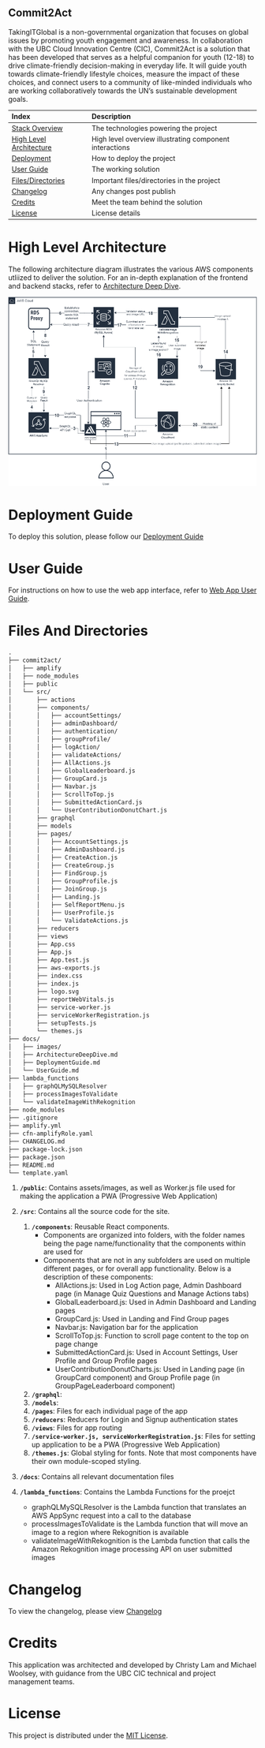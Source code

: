 ## Commit2Act

TakingITGlobal is a non-governmental organization that focuses on global issues by promoting youth engagement and awareness. In collaboration with the UBC Cloud Innovation Centre (CIC), Commit2Act is a solution that has been developed that serves as a helpful companion for youth (12-18) to drive climate-friendly decision-making in everyday life. It will guide youth towards climate-friendly lifestyle choices, measure the impact of these choices, and connect users to a community of like-minded individuals who are working collaboratively towards the UN’s sustainable development goals.

| Index                                               | Description                                             |
| :-------------------------------------------------- | :------------------------------------------------------ |
| [Stack Overview](#Stack-Overview)                   | The technologies powering the project                   |
| [High Level Architecture](#High-Level-Architecture) | High level overview illustrating component interactions |
| [Deployment](#Deployment-Guide)                     | How to deploy the project                               |
| [User Guide](#User-Guide)                           | The working solution                                    |
| [Files/Directories](#Files-And-Directories)         | Important files/directories in the project              |
| [Changelog](#Changelog)                             | Any changes post publish                                |
| [Credits](#Credits)                                 | Meet the team behind the solution                       |
| [License](#License)                                 | License details                                         |

# High Level Architecture

The following architecture diagram illustrates the various AWS components utliized to deliver the solution. For an in-depth explanation of the frontend and backend stacks, refer to [Architecture Deep Dive](docs/ArchitectureDeepDive.md).

![alt text](docs/images/architecture-diagram.png)

# Deployment Guide

To deploy this solution, please follow our [Deployment Guide](docs/DeploymentGuide.md)

# User Guide

For instructions on how to use the web app interface, refer to [Web App User Guide](docs/UserGuide.md).

# Files And Directories

```text
.
├── commit2act/
│   ├── amplify
│   ├── node_modules
│   ├── public
│   └── src/
│       ├── actions
│       ├── components/
│       │   ├── accountSettings/
│       │   ├── adminDashboard/
│       │   ├── authentication/
│       │   ├── groupProfile/
│       │   ├── logAction/
│       │   ├── validateActions/
│       │   ├── AllActions.js
│       │   ├── GlobalLeaderboard.js
│       │   ├── GroupCard.js
│       │   ├── Navbar.js
│       │   ├── ScrollToTop.js
│       │   ├── SubmittedActionCard.js
│       │   └── UserContributionDonutChart.js
│       ├── graphql
│       ├── models
│       ├── pages/
│       │   ├── AccountSettings.js
│       │   ├── AdminDashboard.js
│       │   ├── CreateAction.js
│       │   ├── CreateGroup.js
│       │   ├── FindGroup.js
│       │   ├── GroupProfile.js
│       │   ├── JoinGroup.js
│       │   ├── Landing.js
│       │   ├── SelfReportMenu.js
│       │   ├── UserProfile.js
│       │   └── ValidateActions.js
│       ├── reducers
│       ├── views
│       ├── App.css
│       ├── App.js
│       ├── App.test.js
│       ├── aws-exports.js
│       ├── index.css
│       ├── index.js
│       ├── logo.svg
│       ├── reportWebVitals.js
│       ├── service-worker.js
│       ├── serviceWorkerRegistration.js
│       ├── setupTests.js
│       └── themes.js
├── docs/
│   ├── images/
│   ├── ArchitectureDeepDive.md
│   ├── DeploymentGuide.md
│   └── UserGuide.md
├── lambda_functions
│   ├── graphQLMySQLResolver
│   ├── processImagesToValidate
│   └── validateImageWithRekognition
├── node_modules
├── .gitignore
├── amplify.yml
├── cfn-amplifyRole.yaml
├── CHANGELOG.md
├── package-lock.json
├── package.json
├── README.md
└── template.yaml
```

1. **`/public`**: Contains assets/images, as well as Worker.js file used for making the application a PWA (Progressive Web Application)
2. **`/src`**: Contains all the source code for the site.

   1. **`/components`**: Reusable React components.
      - Components are organized into folders, with the folder names being the page name/functionality that the components within are used for
      - Components that are not in any subfolders are used on multiple different pages, or for overall app functionality. Below is a description of these components:
        - AllActions.js: Used in Log Action page, Admin Dashboard page (in Manage Quiz Questions and Manage Actions tabs)
        - GlobalLeaderboard.js: Used in Admin Dashboard and Landing pages
        - GroupCard.js: Used in Landing and Find Group pages
        - Navbar.js: Navigation bar for the application
        - ScrollToTop.js: Function to scroll page content to the top on page change
        - SubmittedActionCard.js: Used in Account Settings, User Profile and Group Profile pages
        - UserContributionDonutCharts.js: Used in Landing page (in GroupCard component) and Group Profile page (in GroupPageLeaderboard component)
   2. **`/graphql`**:
   3. **`/models`**:
   4. **`/pages`**: Files for each individual page of the app
   5. **`/reducers`**: Reducers for Login and Signup authentication states
   6. **`/views`**: Files for app routing
   7. **`/service-worker.js, serviceWorkerRegistration.js`**: Files for setting up application to be a PWA (Progressive Web Application)
   8. **`/themes.js`**: Global styling for fonts. Note that most components have their own module-scoped styling.

3. **`/docs`**: Contains all relevant documentation files
4. **`/lambda_functions`**: Contains the Lambda Functions for the proejct
      - graphQLMySQLResolver is the Lambda function that translates an AWS AppSync request into a call to the database
      - processImagesToValidate is the Lambda function that will move an image to a region where Rekognition is available
      - validateImageWithRekognition is the Lambda function that calls the Amazon Rekognition image processing API on user submitted images

# Changelog

To view the changelog, please view [Changelog](/CHANGELOG.md)

# Credits

This application was architected and developed by Christy Lam and Michael Woolsey, with guidance from the UBC CIC technical and project management teams.

# License

This project is distributed under the [MIT License](LICENSE).
